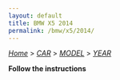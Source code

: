```yaml
---
layout: default
title: BMW X5 2014
permalink: /bmw/x5/2014/
---
```

[*Home*](/) > [*CAR*](/car/) > [*MODEL*](/car/model/) > [*YEAR*](/car/model/year/)

**Follow the instructions**